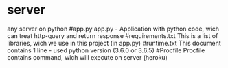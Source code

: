 # server
any server on python
#app.py
app.py - Application with python code, wich can treat http-query and return response
#requirements.txt
This is a list of libraries, wich we use in this project (in app.py)
#runtime.txt
This document contains 1 line - used python version (3.6.0 or 3.6.5)
#Procfile
Procfile contains command, wich will execute on server (heroku)
